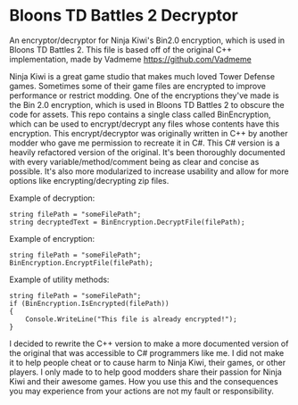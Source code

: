 # Bloons TD Battles 2 Decryptor
An encryptor/decryptor for Ninja Kiwi's Bin2.0 encryption, which is used in Bloons TD Battles 2. This file is based off of the original C++ implementation, made by Vadmeme https://github.com/Vadmeme

Ninja Kiwi is a great game studio that makes much loved Tower Defense games. Sometimes some of their game files are encrypted to improve performance or restrict modding. One of the encryptions they've made is the Bin 2.0 encryption, which is used in Bloons TD Battles 2 to obscure the code for assets. This repo contains a single class called BinEncryption, which can be used to encrypt/decrypt any files whose contents have this encryption. This encrypt/decryptor was originally written in C++ by another modder who gave me permission to recreate it in C#. This C# version is a heavily refactored version of the original. It's been thoroughly documented with every variable/method/comment being as clear and concise as possible. It's also more modularized to increase usability and allow for more options like encrypting/decrypting zip files.

Example of decryption:
```
string filePath = "someFilePath";
string decryptedText = BinEncryption.DecryptFile(filePath);
```

Example of encryption:
```
string filePath = "someFilePath";
BinEncryption.EncryptFile(filePath);
```

Example of utility methods:
```
string filePath = "someFilePath";
if (BinEncryption.IsEncrypted(filePath))
{
    Console.WriteLine("This file is already encrypted!");
}
```

I decided to rewrite the C++ version to make a more documented version of the original that was accessible to C# programmers like me. I did not make it to help people cheat or to cause harm to Ninja Kiwi, their games, or other players. I only made to to help good modders share their passion for Ninja Kiwi and their awesome games. How you use this and the consequences you may experience from your actions are not my fault or responsibility.

